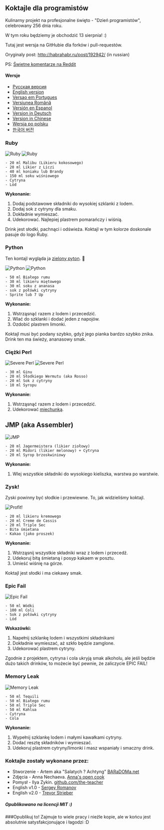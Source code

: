 ## Koktajle dla programistów

Kulinarny projekt na profesjonalne święto - "Dzień programistów", celebrowany 256 dnia roku.

W tym roku będziemy je obchodzić 13 sierpnia! :)

Tutaj jest wersja na GitHubie dla forków i pull-requestów.

Oryginaly post: http://habrahabr.ru/post/192942/ (in russian)

PS: [Świetne komentarze na Reddit](http://www.reddit.com/r/programming/comments/1m6n2g/cocktails_for_programmers/)

#### Wersje

* [Pусская версия](README.md)
* [English version](cocktails_for_programers.md)
* [Versao em Portugues](coqueteis_para_programadores.md)
* [Versiunea Română](cocktailuri_pentru_programatori.md)
* [Versión en Espanol](cócteles_para_programadores.md)
* [Version in Deutsch](cocktails_fuer_programmierer.md)
* [Version in Chinese](程序员鸡尾酒.md)
* [Wersja po polsku](koktajle_dla_programistow.md)
* [한국어 버전](프로그래머를_위한_칵테일.md)

### Ruby

<img src="http://habr.habrastorage.org/post_images/d9a/b87/91d/d9ab8791dff93a03020fc96faf408c48.jpg" alt="Ruby" title="Ruby" />

<img src="http://habr.habrastorage.org/post_images/c50/c74/b1b/c50c74b1bad7a7a785c5055eaeb6a0aa.jpg" alt="Ruby" title="Ruby" />

```
- 20 ml Malibu (Likieru kokosowego)
- 20 ml Likier z Liczi
- 40 ml koniaku lub Brandy
- 150 ml soku wiśniowego
- Cytryna
- Lód
```

**Wykonanie:**

1.  Dodaj podstawowe składniki do wysokiej szklanki z lodem.
2.  Dodaj sok z cytryny dla smaku.
3.  Dokładnie wymieszać.
4.  Udekorować. Najlepiej plastrem pomarańczy i wiśnią.

Drink jest słodki, pachnąci i odświeża. Koktajl w tym kolorze doskonale pasuje do logo Ruby.

### Python

Ten kontajl wygląda ja [zielony pyton](https://www.google.ru/search?q=green+python&ie=UTF-8&tbm=isch&source=og). :snake:

<img src="http://habr.habrastorage.org/post_images/a81/043/540/a81043540b546fe94fd3f8228c1be439.jpg" alt="Python" title="Python" />

<img src="http://habr.habrastorage.org/post_images/8b2/170/619/8b21706197f93ffde4f8f1d7cb9c444b.jpg" alt="Python" title="Python" />

```
- 50 ml Białego rumu
- 30 ml likieru miętowego
- 30 ml soku z ananasa
- sok z połówki cytryny
- Sprite lub 7 Up
```

**Wykonanie:**

1.  Wstrząsnąć razem z lodem i przecedzić.
2.  Wlać do szklanki i dodać jeden z napojów.
3.  Ozdobić plastrem limonki.

Koktajl musi być podany szybko, gdyż jego pianka bardzo szybko znika. Drink ten ma świeży, ananasowy smak.

### Ciężki Perl

<img src="http://habr.habrastorage.org/post_images/122/4c2/773/1224c27737964d566311aae4fae37829.jpg" alt="Severe Perl" title="Severe Perl" />

<img src="http://habr.habrastorage.org/post_images/335/a14/7a8/335a147a8eff811aa6cf6470c84181bd.jpg" alt="Severe Perl" title="Severe Perl" />

```
- 30 ml Ginu
- 20 ml Słodkiego Wermutu (aka Rosso)
- 20 ml Sok z cytryny
- 10 ml Syropu
```

**Wykonanie:**

1.  Wstrząsnąć razem z lodem i przecedzić.
2.  Udekorować [miechunką](http://pl.wikipedia.org/wiki/Miechunka).

## JMP (aka Assembler)

<img src="http://habr.habrastorage.org/post_images/e40/2f5/004/e402f5004acdd7ad9f7d834fed1dc6f1.jpg" alt="JMP" title="JMP" />

```
- 20 ml Jagermeistera (likier ziołowy)
- 20 ml Midori (likier melonowy) + Cytryna
- 20 ml Syrop brzoskwiniowy
```

**Wykonanie:**

1.  Wlej wszystkie składniki do wysokiego kieliszka, warstwa po warstwie.

### Zysk!

Zyski powinny być słodkie i przewiewne. To, jak widzieliśmy koktajl.

<img src="http://habr.habrastorage.org/post_images/962/c3f/122/962c3f12264c8baf7c00d7f5c2322905.jpg" alt="Profit!" title="Profit!"/>

```
- 20 ml likieru kremowego
- 20 ml Creme de Cassis
- 20 ml Triple Sec
- Bita śmietana
- Kakao (jako proszek)
```

**Wykonanie:**

1.  Wstrząsnij wszystkie składniki wraz z lodem i przecedź.
2.  Udekoruj bitą śmietaną i posyp kakaem w posztu.
3.  Umieść wiśnię na górze.

Koktajl jest słodki i ma ciekawy smak.

### Epic Fail

<img src="http://habr.habrastorage.org/post_images/56f/3dc/235/56f3dc2353b0f845a3e8c29512f68dd7.jpg" alt="Epic Fail" title="Epic Fail" />

```
- 50 ml Wódki
- 100 ml Coli
- Sok z połówki cytryny
- Lód
```

**Wskazówki:**

1.  Napełnij szklankę lodem i wszystkimi składnikami
2.  Dokładnie wymieszać, aż szkło będzie zamglone.
3.  Udekorować plastrem cytryny.

Zgodnie z projektem, cytryna i cola ukryją smak alkoholu, ale jeśli będzie dużo takich drinków, to możecie być pewnie, że zaliczycie EPIC FAIL!

### Memory Leak

<img src="http://habr.habrastorage.org/post_images/6e8/159/0bf/6e81590bfa8295c4129415063b9ffde7.jpg" alt="Memory Leak" title="Memory Leak" />

```
- 50 ml Tequili
- 50 ml Białego rumu
- 50 ml Triple Sec
- 50 ml Kahlua
- Cytryna
- Cola
```

**Wykonanie:**

1.  Wypełnij szklankę lodem i małymi kawałkami cytryny.
2.  Dodać resztę składników i wymieszać.
3.  Udekoruj plastrem cytryny/limonki i masz wspaniały i smaczny drink.

### Koktajle zostały wykonane przez:

* Stworzenie - Artem aka "Salatych ? Achtyng" [BARaDOMa.net](http://vk.com/baradomanet)
* Zdjęcia - Anna Nechaeva. [Anna's open cook](http://open-cook.ru)
* Pomysł - Ilya Zykin. [github.com/the-teacher](https://github.com/the-teacher)
* English v1.0 - [Sergey Romanov](https://github.com/srg-rmnv)
* English v2.0 - [Trevor Strieber](https://github.com/TrevorS)

##### Opublikowano na licencji MIT :)





###Opublikuj to! Zajmuje to wiele pracy i nieźle kopie, ale w końcu jest absolutnie satysfakcjonujące i łagodzi :D